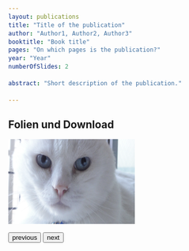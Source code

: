 ```yaml
---
layout: publications
title: "Title of the publication"
author: "Author1, Author2, Author3"
booktitle: "Book title"
pages: "On which pages is the publication?"
year: "Year"
numberOfSlides: 2

abstract: "Short description of the publication."

---
```

## Folien und Download

<body>
<script>
var number = 1;
const numberOfSlides = 2;
function folien(direction) {
    if (direction === -1) {
        if (number !== 0) {
            number = number - 1;
        } 
        else {
            number = numberOfSlides;
        }
    }
    else {
        if (number !== numberOfSlides) {
            number = number + 1;
        } 
        else {
            number = 1;
        }
    }
    document.getElementById('currentSlide').src = "/pic"+number+".jpg";;
}
</script>
<img id="currentSlide" src="/pic1.jpg" width="256" height="172">

<p>
<button type="button" onclick="folien(-1)">previous</button>
<button type="button" onclick="folien(1)">next</button>
</p>

</body>
